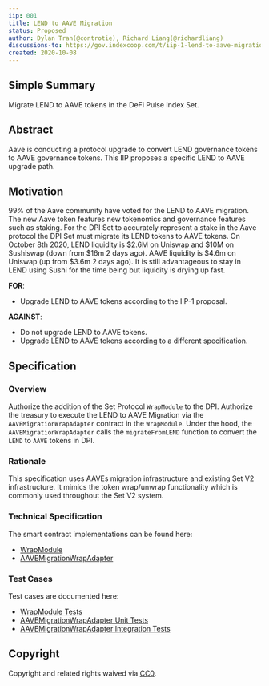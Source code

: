 ```yaml
---
iip: 001
title: LEND to AAVE Migration
status: Proposed
author: Dylan Tran(@controtie), Richard Liang(@richardliang)
discussions-to: https://gov.indexcoop.com/t/iip-1-lend-to-aave-migration/64
created: 2020-10-08
---
```


## Simple Summary
Migrate LEND to AAVE tokens in the DeFi Pulse Index Set.

## Abstract
Aave is conducting a protocol upgrade to convert LEND governance tokens to AAVE governance tokens.
This IIP proposes a specific LEND to AAVE upgrade path.

## Motivation
99% of the Aave community have voted for the LEND to AAVE migration. The new Aave token features new tokenomics and governance features such as staking. For the DPI Set to accurately represent a stake in the Aave protocol the DPI Set must migrate its LEND tokens to AAVE tokens.
On October 8th 2020, LEND liquidity is $2.6M on Uniswap and $10M on Sushiswap (down from $16m 2 days ago). AAVE liquidity is $4.6m on Uniswap (up from $3.6m 2 days ago). It is still advantageous to stay in LEND using Sushi for the time being but liquidity is drying up fast.

**FOR**:
* Upgrade LEND to AAVE tokens according to the IIP-1 proposal.
 
**AGAINST**:
* Do not upgrade LEND to AAVE tokens.
* Upgrade LEND to AAVE tokens according to a different specification.

## Specification
### Overview
Authorize the addition of the Set Protocol `WrapModule` to the DPI. Authorize the treasury to execute the LEND to AAVE Migration via the `AAVEMigrationWrapAdapter` contract in the `WrapModule`. Under the hood, the `AAVEMigrationWrapAdapter` calls the `migrateFromLEND` function to convert the `LEND` to `AAVE` tokens in DPI.

### Rationale
This specification uses AAVEs migration infrastructure and existing Set V2 infrastructure. It mimics the token wrap/unwrap functionality which is commonly used throughout the Set V2 system.

### Technical Specification
The smart contract implementations can be found here:
* [WrapModule](https://github.com/SetProtocol/set-v2/blob/master/contracts/protocol/modules/WrapModule.sol)
* [AAVEMigrationWrapAdapter](https://github.com/SetProtocol/set-v2/blob/master/contracts/protocol/integration/AaveMigrationWrapAdapter.sol)

### Test Cases
Test cases are documented here:
* [WrapModule Tests](https://github.com/SetProtocol/set-v2/blob/master/test/protocol/modules/wrapModule.spec.ts)
* [AAVEMigrationWrapAdapter Unit Tests](https://github.com/SetProtocol/set-v2/blob/master/test/protocol/modules/wrapModule.spec.ts)
* [AAVEMigrationWrapAdapter Integration Tests](https://github.com/SetProtocol/set-v2/blob/master/test/integration/aaveMigrationWrapModule.spec.ts)

## Copyright
Copyright and related rights waived via [CC0](https://creativecommons.org/publicdomain/zero/1.0/).
